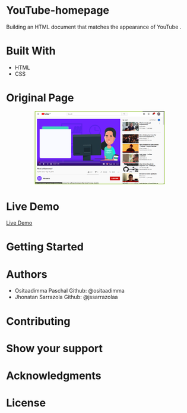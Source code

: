 # YouTube-homepage
Building an HTML document that matches the appearance of YouTube .
# Built With
- HTML
- CSS
# Original Page
<p align="center">
  <img src="img/project-screenshot.png" width="350" title="YouTube screenshot">
</p>

# Live Demo
[Live Demo](https://jssarrazolaa.github.io/)
# Getting Started
# Authors
- Ositaadimma Paschal  Github: @ositaadimma
- Jhonatan Sarrazola Github: @jssarrazolaa
# Contributing
# Show your support
# Acknowledgments
# License
